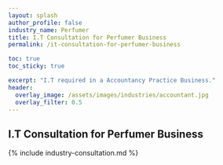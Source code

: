 ```yaml
---
layout: splash 
author_profile: false 
industry_name: Perfumer
title: I.T Consultation for Perfumer Business
permalink: /it-consultation-for-perfumer-business

toc: true
toc_sticky: true

excerpt: "I.T required in a Accountancy Practice Business."
header:
  overlay_image: /assets/images/industries/accountant.jpg
  overlay_filter: 0.5 
---
```


## I.T Consultation for Perfumer Business

{% include industry-consultation.md %}
